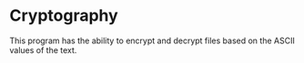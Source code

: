 Cryptography
============

This program has the ability to encrypt and decrypt files based on the ASCII values of the text.
